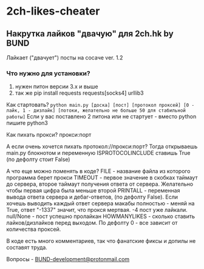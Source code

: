 # 2ch-likes-cheater
## Накрутка лайков "двачую" для 2ch.hk by BUND


Лайкает ("двачует") посты на сосаче
ver. 1.2
### Что нужно для установки?
1. нужен питон версии 3.x и выше
2. так же pip install requests requests[socks4] urllib3

Как стартовать? 
`python main.py [доска] [пост] [протокол проксей] [0 - лайк, 1 - дизлайк] [потоки, желательно не больше 50 для стабильной работы]`
Если у вас поставлено 2 питона или не стартует - вместо python пишите python3

Как пихать прокси? 
прокси:порт

А если очень хочется пихать протокол://прокси:порт? 
Тогда открываешь main.py блокнотом и переменную ISPROTOCOLINCLUDE ставишь True (по дефолту стоит False)

А что еще можно поменять в коде?
FILE - название файла из которого программа берет прокси
TIMEOUT - первое значение в скобках таймаут до сервера, второе таймаут получения ответа от сервера. Желательно чтобы первая цифра была меньше второй
PRINTALL - переменная вывода ответа сервера и дебаг-ответов, (по дефолту False). Если хочешь выводить каждый ответ сервера макабы полностью - меняй на True, ответ "-1337" значит, что прокся мертвая. -4 пост уже лайкали. null/None - пост успешно пролайкан
HOWMANYLIKES - сколько ставить лайков/дизлайков перед выходом. По дефолту 0 - все зависит от количества проксей. 

В коде есть много комментариев, так что фанатские фиксы и допилы не составят труда.

Вопросы - BUND-development@protonmail.com
